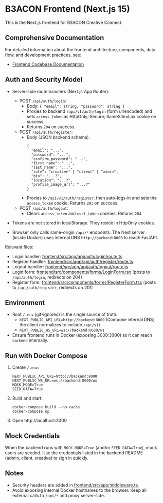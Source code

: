 # B3ACON Frontend (Next.js 15)

This is the Next.js frontend for B3ACON Creative Connect.

## Comprehensive Documentation

For detailed information about the frontend architecture, components, data flow, and development practices, see:
- [Frontend Codebase Documentation](docs/FRONTEND_CODEBASE.md)

## Auth and Security Model

- Server-side route handlers (Next.js App Router):
  - POST `/api/auth/login`:
    - Body: `{ "email": string, "password": string }`
    - Proxies to backend `/api/v1/auth/login` (form urlencoded) and sets `access_token` as HttpOnly; Secure; SameSite=Lax cookie on success.
    - Returns `204` on success.
  - POST `/api/auth/register`:
    - Body (JSON backend schema):
      ```
      {
        "email": "...",
        "password": "...",
        "confirm_password": "...",
        "first_name": "...",
        "last_name": "...",
        "role": "creative" | "client" | "admin",
        "bio": "...?",
        "location": "...?",
        "profile_image_url": "...?"
      }
      ```
    - Proxies to `/api/v1/auth/register`, then auto-logs-in and sets the `access_token` cookie. Returns `201` on success.
  - POST `/api/auth/logout`:
    - Clears `access_token` and `csrf_token` cookies. Returns `204`.

- Tokens are not stored in localStorage. They reside in HttpOnly cookies.
- Browser only calls same-origin `/api/*` endpoints. The Next server (inside Docker) uses internal DNS `http://backend:8000` to reach FastAPI.

Relevant files:
- Login handler: [frontend/src/app/api/auth/login/route.ts](frontend/src/app/api/auth/login/route.ts:1)
- Register handler: [frontend/src/app/api/auth/register/route.ts](frontend/src/app/api/auth/register/route.ts:1)
- Logout handler: [frontend/src/app/api/auth/logout/route.ts](frontend/src/app/api/auth/logout/route.ts:1)
- Login form: [frontend/src/components/forms/LoginForm.tsx](frontend/src/components/forms/LoginForm.tsx:1) (posts to `/api/auth/login`, redirects on 204)
- Register form: [frontend/src/components/forms/RegisterForm.tsx](frontend/src/components/forms/RegisterForm.tsx:1) (posts to `/api/auth/register`, redirects on 201)

## Environment

- Root `/.env` (git-ignored) is the single source of truth.
  - `NEXT_PUBLIC_API_URL=http://backend:8000` (Compose internal DNS; the client normalizes to include `/api/v1`)
  - `NEXT_PUBLIC_WS_URL=ws://backend:8000/ws`
- Ensure frontend runs in Docker (exposing 3000:3000) so it can reach `backend` internally.

## Run with Docker Compose

1. Create `/.env`:
   ```
   NEXT_PUBLIC_API_URL=http://backend:8000
   NEXT_PUBLIC_WS_URL=ws://backend:8000/ws
   MOCK_MODE=True
   SEED_DATA=True
   ```
2. Build and start:
   ```
   docker-compose build --no-cache
   docker-compose up
   ```
3. Open http://localhost:3000

## Mock Credentials

When the backend runs with `MOCK_MODE=True` (and/or `SEED_DATA=True`), mock users are seeded. Use the credentials listed in the backend README (admin, client, creative) to sign in quickly.

## Notes

- Security headers are added in [frontend/src/app/middleware.ts](frontend/src/app/middleware.ts:1).
- Avoid exposing internal Docker hostnames to the browser. Keep all external calls to `/api/*` and proxy server-side.
